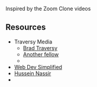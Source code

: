 Inspired by the Zoom Clone videos

## Resources

- Traversy Media
	- [Brad Traversy](https://youtu.be/6_gLU_OStK0?si=KIISibMUb4AMYiP6)
	- [Another fellow](https://youtu.be/QsH8FL0952k?si=DF29a7UeYDcbXd9O)
	- 
- [Web Dev Simplified](https://youtu.be/DvlyzDZDEq4?si=wKuFck2jGH9E2PDD)
- [Hussein Nassir](https://youtu.be/FExZvpVvYxA?si=VP-naYEA9D73Qul5)
-
